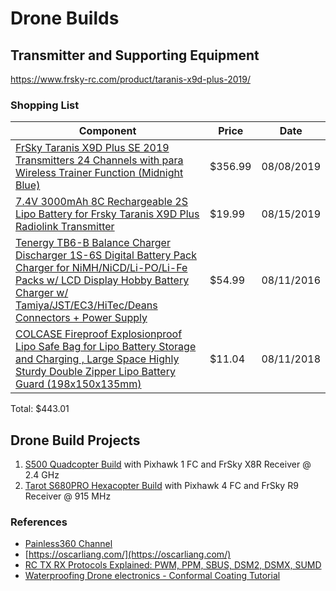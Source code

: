 # Drone Builds

## Transmitter and Supporting Equipment

https://www.frsky-rc.com/product/taranis-x9d-plus-2019/

### Shopping List

| Component | Price | Date |
| - | - | - | 
| [FrSky Taranis X9D Plus SE 2019 Transmitters 24 Channels with para Wireless Trainer Function (Midnight Blue)](https://www.amazon.com/gp/product/B07VVJPL5B) | $356.99 | 08/08/2019 |
| [7.4V 3000mAh 8C Rechargeable 2S Lipo Battery for Frsky Taranis X9D Plus Radiolink Transmitter ](https://www.amazon.com/gp/product/B07MW2P71V) | $19.99 | 08/15/2019 |
| [Tenergy TB6-B Balance Charger Discharger 1S-6S Digital Battery Pack Charger for NiMH/NiCD/Li-PO/Li-Fe Packs w/ LCD Display Hobby Battery Charger w/ Tamiya/JST/EC3/HiTec/Deans Connectors + Power Supply ](https://www.amazon.com/gp/product/B00466PKE0) | $54.99 | 08/11/2016 |
| [COLCASE Fireproof Explosionproof Lipo Safe Bag for Lipo Battery Storage and Charging , Large Space Highly Sturdy Double Zipper Lipo Battery Guard (198x150x135mm) ](https://www.amazon.com/gp/product/B0719H46PF) | $11.04 | 08/11/2018 |

Total: $443.01

## Drone Build Projects

1. [S500 Quadcopter Build](/drone-s500-quadcopter-build.md) with Pixhawk 1 FC and FrSky X8R Receiver @ 2.4 GHz
2. [Tarot S680PRO Hexacopter Build](/drone-680-hexacopter-build.md) with Pixhawk 4 FC and FrSky R9 Receiver @ 915 MHz

### References


- [Painless360 Channel](https://www.youtube.com/user/Painless360)
- [https://oscarliang.com/](https://oscarliang.com/)
- [RC TX RX Protocols Explained: PWM, PPM, SBUS, DSM2, DSMX, SUMD](https://oscarliang.com/pwm-ppm-sbus-dsm2-dsmx-sumd-difference/)
- [Waterproofing Drone electronics - Conformal Coating Tutorial](https://oscarliang.com/waterproofing-drone-electronics/)
